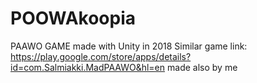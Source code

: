 # POOWAkoopia
PAAWO GAME made with Unity in 2018 Similar game link: https://play.google.com/store/apps/details?id=com.Salmiakki.MadPAAWO&hl=en made also by me

